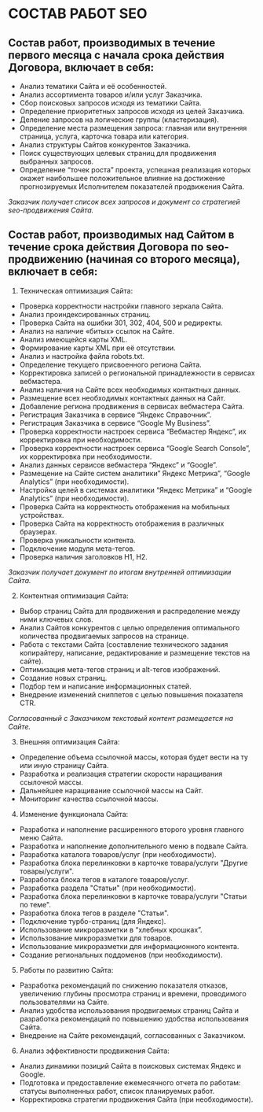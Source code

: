# СОСТАВ РАБОТ SEO
## Состав работ, производимых в течение первого месяца с начала срока действия Договора, включает в себя:
* Анализ тематики Сайта и её особенностей. 
* Анализ ассортимента товаров и/или услуг Заказчика.
* Сбор поисковых запросов исходя из тематики Сайта.
* Определение приоритетных запросов исходя из целей Заказчика.
* Деление запросов на логические группы (кластеризация).
* Определение места размещения запроса: главная или внутренняя страница, услуга, карточка 
  товара или категория.
* Анализ структуры Сайтов конкурентов Заказчика.
* Поиск существующих целевых страниц для продвижения выбранных запросов. 
* Определение “точек роста” проекта, успешная реализация которых окажет наибольшее положительное
  влияние на достижение прогнозируемых Исполнителем показателей продвижения Сайта.	

*Заказчик получает список всех запросов и документ со стратегией seo-продвижения Сайта.*

## Состав работ, производимых над Сайтом в течение срока действия Договора по seo-продвижению (начиная со второго месяца), включает в себя:

1. Техническая оптимизация Сайта:
* Проверка корректности настройки главного зеркала Сайта. 	
* Анализ проиндексированных страниц.
* Проверка Сайта на ошибки 301, 302, 404, 500 и редиректы.
* Анализ на наличие «битых» ссылок на Сайте.
* Анализ имеющейся карты XML.
* Формирование карты XML при её отсутствии.
* Анализ и настройка файла robots.txt.
* Определение текущего присвоенного региона Сайта. 	 	
* Корректировка записей о региональной принадлежности в сервисах вебмастера.
* Анализ наличия на Сайте всех необходимых контактных данных.
* Размещение всех необходимых контактных данных на Сайт.
* Добавление региона продвижения в сервисах вебмастера Сайта. 	
* Регистрация Заказчика в сервисе “Яндекс Справочник”.
* Регистрация Заказчика в сервисе “Google My Business”.
* Проверка корректности настроек сервиса “Вебмастер Яндекс”, их корректировка при 	необходимости.
* Проверка корректности настроек сервиса “Google Search Console”, их корректировка при 	необходимости.
* Анализ данных сервисов вебмастера “Яндекс” и “Google”.
* Размещение на Сайте систем аналитики” Яндекс Метрика”, “Google Analytics” (при необходимости).
* Настройка целей в системах аналитики “Яндекс 	Метрика” и “Google Analytics” (при необходимости).
* Проверка Сайта на корректность отображения на мобильных устройствах.
* Проверка Сайта на корректность отображения в различных браузерах.
* Проверка уникальности контента.
* Подключение модуля мета-тегов.
* Проверка наличия заголовков H1, H2.

*Заказчик получает документ по итогам внутренней оптимизации Сайта.*


2. Контентная оптимизация Сайта:
* Выбор страниц Сайта для продвижения и распределение между ними ключевых слов.
* Анализ Сайтов конкурентов с целью определения оптимального количества продвигаемых запросов на странице.
* Работа с текстами Сайта (составление технического задания копирайтеру, написание, редактирование и размещение текстов на сайте). 
* Оптимизация мета-тегов страниц и alt-тегов изображений.
* Создание новых страниц.
* Подбор тем и написание информационных статей.
* Внедрение изменений сниппетов с целью повышения показателя CTR.

*Согласованный с Заказчиком текстовый контент размещается на Сайте.*


3. Внешняя оптимизация Сайта:
* Определение объема ссылочной массы, которая будет вести на ту или иную страницу Сайта.
* Разработка и реализация стратегии скорости наращивания ссылочной массы.
* Дальнейшее наращивание ссылочной массы на Сайт.
* Мониторинг качества ссылочной массы.


4. Изменение функционала Сайта:
* Разработка и наполнение расширенного второго уровня главного меню Сайта.
* Разработка и наполнение дополнительного меню в подвале Сайта.
* Разработка каталога товаров/услуг (при необходимости).
* Разработка блока перелинковки в карточке товара/услуги "Другие товары/услуги".
* Разработка блока тегов в каталоге товаров/услуг.
* Разработка раздела "Статьи" (при необходимости).
* Разработка блока перелинковки в карточке товара/услуги "Статьи по теме".
* Разработка блока тегов в разделе "Статьи".
* Подключение турбо-страниц (для Яндекс).
* Использование микроразметки в “хлебных крошках”.
* Использование микроразметки для товаров.
* Использование микроразметки для информационного контента.
* Создание региональных поддоменов (при необходимости). 


5. Работы по развитию Сайта:
* Разработка рекомендаций по снижению показателя отказов, увеличению глубины просмотра страниц и времени, проводимого пользователями на Сайте.
* Анализ удобства использования продвигаемых страниц Сайта и разработка рекомендаций по повышению удобства использования Сайта.
* Внедрение на Сайте рекомендаций, согласованных с Заказчиком.


 6. Анализ эффективности продвижения Сайта:
* Анализ динамики позиций Сайта в поисковых системах Яндекс и Google.
* Подготовка и предоставление ежемесячного отчета по работам: статусы выполненных работ, список планируемых работ.
* Корректировка стратегии продвижения Сайта (при необходимости).


